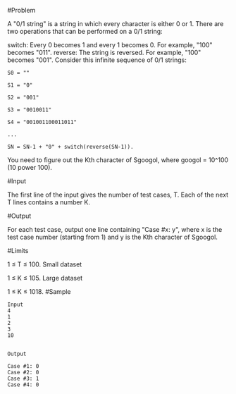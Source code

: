 #Problem

A "0/1 string" is a string in which every character is either 0 or 1. There are two operations that can be performed on a 0/1 string:

switch: Every 0 becomes 1 and every 1 becomes 0. For example, "100" becomes "011".
reverse: The string is reversed. For example, "100" becomes "001".
Consider this infinite sequence of 0/1 strings:
```
S0 = ""

S1 = "0"

S2 = "001"

S3 = "0010011"

S4 = "001001100011011"

...

SN = SN-1 + "0" + switch(reverse(SN-1)).
```
You need to figure out the Kth character of Sgoogol, where googol = 10^100 (10 power 100).

#Input

The first line of the input gives the number of test cases, T. Each of the next T lines contains a number K.

#Output

For each test case, output one line containing "Case #x: y", where x is the test case number (starting from 1) and y is the Kth character of Sgoogol.

#Limits

1 ≤ T ≤ 100.
Small dataset

1 ≤ K ≤ 105.
Large dataset

1 ≤ K ≤ 1018.
#Sample
```
Input 
4
1
2
3
10


Output 
 
Case #1: 0
Case #2: 0
Case #3: 1
Case #4: 0
```

